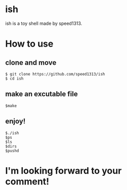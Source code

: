 # ish

ish is a toy shell made by speed1313.

# How to use
## clone and move
``` 
$ git clone https://github.com/speed1313/ish
$ cd ish
```
## make an excutable file
```
$make
```
## enjoy!
```
$./ish
$ps
$ls
$dirs
$pushd
```

# I'm looking forward to your comment!
